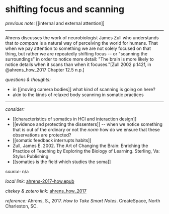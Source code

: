 # shifting focus and scanning

_previous note:_ [[internal and external attention]]

---

Ahrens discusses the work of neurobiologist James Zull who understands that _to compare_ is a natural way of perceiving the world for humans. That when we pay attention to something we are not solely focused on that thing, but rather we are repeatedly shifting focus -- or "scanning the surroundings" in order to notice more detail: "The brain is more likely to notice details when it scans than when it focuses."[Zull 2002 p.142f, in @ahrens_how_2017 Chapter 12.5 n.p.]


_questions & thoughts:_

- in [[moving camera bodies]] what kind of scanning is going on here?
- akin to the kinds of relaxed body scanning in somatic practices

--- 

_consider:_ 

- [[characteristics of somatics in HCI and interaction design]]
- [[evidence and protecting the dissenters]] -- when we notice something that is out of the ordinary or not the _norm_ how do we ensure that these observations are protected? 
- [[somatic feedback interrupts habits]]
- Zull, James E. 2002. The Art of Changing the Brain: Enriching the Practice of Teaching by Exploring the Biology of Learning. Sterling, Va: Stylus Publishing
- [[somatics is the field which studies the soma]]


_source:_  n/a

_local link:_ [ahrens-2017-how.epub](hook://file/lRSdYh2RT?p=RHJvcGJveC9iaWJsaW9ncmFwaHkgcGRmcw==&n=ahrens-2017-how.epub)

_citekey & zotero link:_ [ahrens_how_2017](zotero://select/items/1_RFS2KGG9)

_reference:_ Ahrens, S., 2017. _How to Take Smart Notes_. CreateSpace, North Charleston, SC.